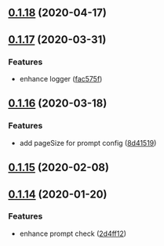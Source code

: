 ## [0.1.18](https://github.com/MicroAppJS/shared-utils/compare/v0.1.17...v0.1.18) (2020-04-17)

## [0.1.17](https://github.com/MicroAppJS/shared-utils/compare/v0.1.16...v0.1.17) (2020-03-31)


### Features

* enhance logger ([fac575f](https://github.com/MicroAppJS/shared-utils/commit/fac575f0f5d29b91e4bc113a960ec53a846a8da9))

## [0.1.16](https://github.com/MicroAppJS/shared-utils/compare/0.1.15...0.1.16) (2020-03-18)


### Features

* add pageSize for prompt config ([8d41519](https://github.com/MicroAppJS/shared-utils/commit/8d415193d0271fcaaa8745bdc7a5b76b61621eea))



## [0.1.15](https://github.com/MicroAppJS/shared-utils/compare/0.1.14...0.1.15) (2020-02-08)



## [0.1.14](https://github.com/MicroAppJS/shared-utils/compare/2d4ff12271af26c11d1bf235c19556e6426f5d2c...0.1.14) (2020-01-20)


### Features

* enhance prompt check ([2d4ff12](https://github.com/MicroAppJS/shared-utils/commit/2d4ff12271af26c11d1bf235c19556e6426f5d2c))

